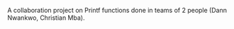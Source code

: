 A collaboration project on Printf functions done in teams of 2 people (Dann Nwankwo, Christian Mba).
